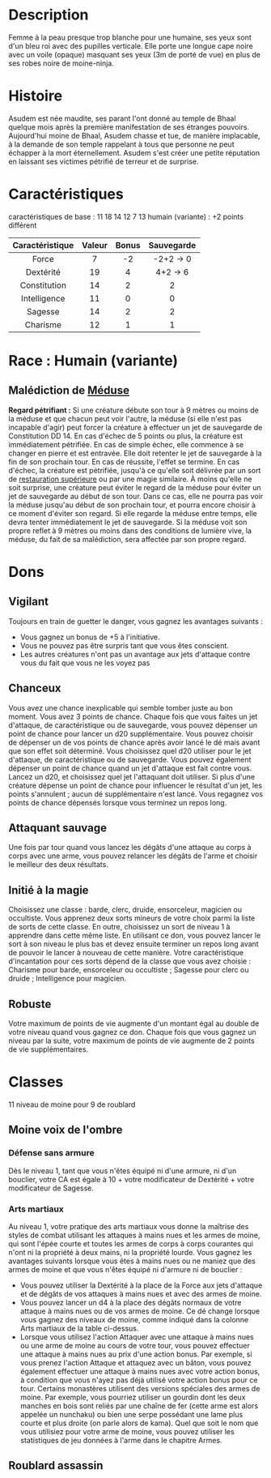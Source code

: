 # Description
Femme à la peau presque trop blanche pour une humaine, ses yeux sont d'un bleu roi avec des pupilles verticale. Elle porte une longue cape noire avec un voile (opaque) masquant ses yeux (3m de porté de vue) en plus de ses robes noire de moine-ninja.
# Histoire
Asudem est née maudite, ses parant l'ont donné au temple de Bhaal quelque mois après la première manifestation de ses étranges pouvoirs. Aujourd'hui moine de Bhaal, Asudem chasse et tue, de manière implacable, à la demande de son temple rappelant à tous que personne ne peut échapper à la mort éternellement.
Asudem s'est créer une petite réputation en laissant ses victimes pétrifié de terreur et de surprise.
# Caractéristiques
caractéristiques de base : 11 18 14 12 7 13
humain (variante) : +2 points différent

| Caractéristique | Valeur | Bonus | Sauvegarde |
| :-------------: | :----: | :---: | :--------: |
|      Force      |   7    |  -2   | -2+2 -> 0  |
|    Dextérité    |   19   |   4   |  4+2 -> 6  |
|  Constitution   |   14   |   2   |     2      |
|  Intelligence   |   11   |   0   |     0      |
|     Sagesse     |   14   |   2   |     2      |
|    Charisme     |   12   |   1   |     1      |
# Race : Humain (variante)
## Malédiction de [Méduse](https://www.aidedd.org/dnd/monstres.php?vf=meduse)
**Regard pétrifiant :**  Si une créature débute son tour à 9 mètres ou moins de la méduse et que chacun peut voir l'autre, la méduse (si elle n'est pas incapable d'agir) peut forcer la créature à effectuer un jet de sauvegarde de Constitution DD 14. En cas d'échec de 5 points ou plus, la créature est immédiatement pétrifiée. En cas de simple échec, elle commence à se changer en pierre et est entravée. Elle doit retenter le jet de sauvegarde à la fin de son prochain tour. En cas de réussite, l'effet se termine. En cas d'échec, la créature est pétrifiée, jusqu'à ce qu'elle soit délivrée par un sort de [restauration supérieure](https://www.aidedd.org/dnd/sorts.php?vf=restauration-superieure) ou par une magie similaire. À moins qu'elle ne soit surprise, une créature peut éviter le regard de la méduse pour éviter un jet de sauvegarde au début de son tour. Dans ce cas, elle ne pourra pas voir la méduse jusqu'au début de son prochain tour, et pourra encore choisir à ce moment d'éviter son regard. Si elle regarde la méduse entre temps, elle devra tenter immédiatement le jet de sauvegarde. Si la méduse voit son propre reflet à 9 mètres ou moins dans des conditions de lumière vive, la méduse, du fait de sa malédiction, sera affectée par son propre regard.
# Dons
## Vigilant
Toujours en train de guetter le danger, vous gagnez les avantages suivants : 
- Vous gagnez un bonus de +5 à l'initiative. 
- Vous ne pouvez pas être surpris tant que vous êtes conscient. 
- Les autres créatures n'ont pas un avantage aux jets d'attaque contre vous du fait que vous ne les voyez pas
## Chanceux
Vous avez une chance inexplicable qui semble tomber juste au bon moment. Vous avez 3 points de chance. Chaque fois que vous faites un jet d'attaque, de caractéristique ou de sauvegarde, vous pouvez dépenser un point de chance pour lancer un d20 supplémentaire. Vous pouvez choisir de dépenser un de vos points de chance après avoir lancé le dé mais avant que son effet soit déterminé. Vous choisissez quel d20 utiliser pour le jet d'attaque, de caractéristique ou de sauvegarde. Vous pouvez également dépenser un point de chance quand un jet d'attaque est fait contre vous. Lancez un d20, et choisissez quel jet l'attaquant doit utiliser. Si plus d'une créature dépense un point de chance pour influencer le résultat d'un jet, les points s'annulent ; aucun dé supplémentaire n'est lancé. Vous regagnez vos points de chance dépensés lorsque vous terminez un repos long.
## Attaquant sauvage
Une fois par tour quand vous lancez les dégâts d'une attaque au corps à corps avec une arme, vous pouvez relancer les dégâts de l'arme et choisir le meilleur des deux résultats.
## Initié à la magie
Choisissez une classe : barde, clerc, druide, ensorceleur, magicien ou occultiste. Vous apprenez deux sorts mineurs de votre choix parmi la liste de sorts de cette classe. En outre, choisissez un sort de niveau 1 à apprendre dans cette même liste. En utilisant ce don, vous pouvez lancer le sort à son niveau le plus bas et devez ensuite terminer un repos long avant de pouvoir le lancer à nouveau de cette manière. Votre caractéristique d'incantation pour ces sorts dépend de la classe que vous avez choisie : Charisme pour barde, ensorceleur ou occultiste ; Sagesse pour clerc ou druide ; Intelligence pour magicien.
## Robuste
Votre maximum de points de vie augmente d'un montant égal au double de votre niveau quand vous gagnez ce don. Chaque fois que vous gagnez un niveau par la suite, votre maximum de points de vie augmente de 2 points de vie supplémentaires.
# Classes
11 niveau de moine pour 9 de roublard
## Moine voix de l'ombre
### Défense sans armure 
Dès le niveau 1, tant que vous n'êtes équipé ni d'une armure, ni d'un bouclier, votre CA est égale à 10 + votre modificateur de Dextérité + votre modificateur de Sagesse. 
### Arts martiaux 
Au niveau 1, votre pratique des arts martiaux vous donne la maîtrise des styles de combat utilisant les attaques à mains nues et les armes de moine, qui sont l'épée courte et toutes les armes de corps à corps courantes qui n'ont ni la propriété à deux mains, ni la propriété lourde. Vous gagnez les avantages suivants lorsque vous êtes à mains nues ou ne maniez que des armes de moine et que vous n'êtes équipé ni d'armure ni de bouclier : 
- Vous pouvez utiliser la Dextérité à la place de la Force aux jets d'attaque et de dégâts de vos attaques à mains nues et avec des armes de moine. 
- Vous pouvez lancer un d4 à la place des dégâts normaux de votre attaque à mains nues ou de vos armes de moine. Ce dé change lorsque vous gagnez des niveaux de moine, comme indiqué dans la colonne Arts martiaux de la table ci-dessus. 
- Lorsque vous utilisez l'action Attaquer avec une attaque à mains nues ou une arme de moine au cours de votre tour, vous pouvez effectuer une attaque à mains nues au prix d'une action bonus. Par exemple, si vous prenez l'action Attaque et attaquez avec un bâton, vous pouvez également effectuer une attaque à mains nues avec votre action bonus, à condition que vous n'ayez pas déjà utilisé votre action bonus pour ce tour.
Certains monastères utilisent des versions spéciales des armes de moine. Par exemple, vous pourriez utiliser un gourdin dont les deux manches en bois sont reliés par une chaîne de fer (cette arme est alors appelée un nunchaku) ou bien une serpe possédant une lame plus courte et plus droite (on parle alors de kama). Quel que soit le nom que vous utilisiez pour votre arme de moine, vous pouvez utiliser les statistiques de jeu données à l'arme dans le chapitre Armes.
## Roublard assassin
